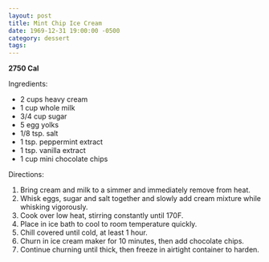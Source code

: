 ```yaml
---
layout: post
title: Mint Chip Ice Cream
date: 1969-12-31 19:00:00 -0500
category: dessert
tags: 
---
```

<b>2750 Cal</b>
<p>Ingredients:</p><ul>
<li>2 cups	heavy cream</li>
<li>1 cup	whole milk</li>
<li>3/4 cup	sugar</li>
<li>5	egg yolks</li>
<li>1/8 tsp.	salt</li>
<li>1 tsp.	peppermint extract</li>
<li>1 tsp.	vanilla extract</li>
<li>1 cup	mini chocolate chips</li>
</ul>
<p>Directions:</p>
<ol>
<li>Bring cream and milk to a simmer and immediately remove from heat.</li>
<li>Whisk eggs, sugar and salt together and slowly add cream mixture while whisking vigorously.</li>
<li>Cook over low heat, stirring constantly until 170F.</li>
<li>Place in ice bath to cool to room temperature quickly.</li>
<li>Chill covered until cold, at least 1 hour.</li>
<li>Churn in ice cream maker for 10 minutes, then add chocolate chips.</li>
<li>Continue churning until thick, then freeze in airtight container to harden.</li>
</ol>
